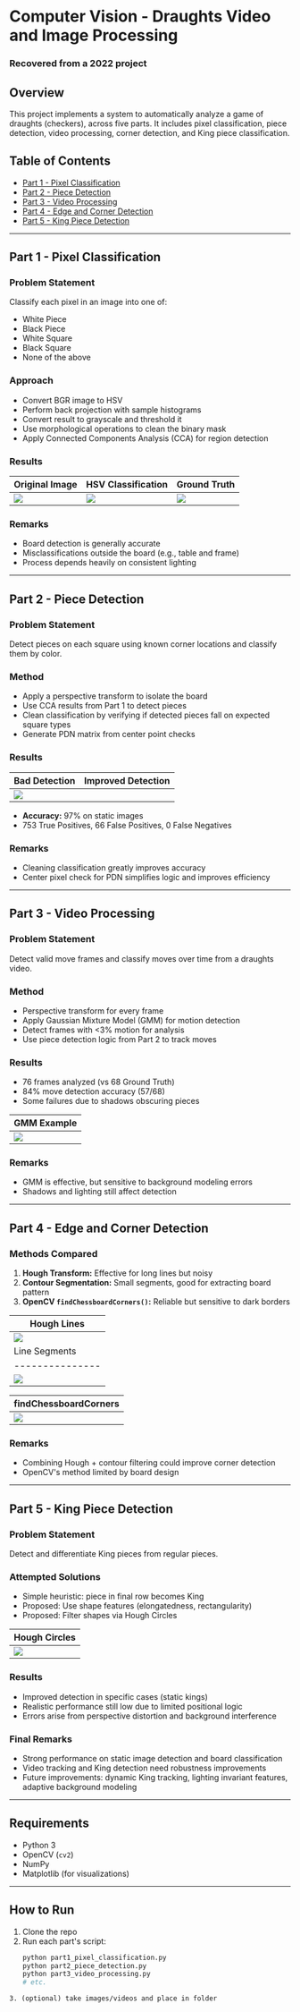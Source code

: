 # Computer Vision - Draughts Video and Image Processing  
### Recovered from a 2022 project
## Overview
This project implements a system to automatically analyze a game of draughts (checkers), across five parts. It includes pixel classification, piece detection, video processing, corner detection, and King piece classification.

## Table of Contents
- [Part 1 - Pixel Classification](#part-1---pixel-classification)
- [Part 2 - Piece Detection](#part-2---piece-detection)
- [Part 3 - Video Processing](#part-3---video-processing)
- [Part 4 - Edge and Corner Detection](#part-4---edge-and-corner-detection)
- [Part 5 - King Piece Detection](#part-5---king-piece-detection)

---

## Part 1 - Pixel Classification

### Problem Statement
Classify each pixel in an image into one of:
- White Piece
- Black Piece
- White Square
- Black Square
- None of the above

### Approach
- Convert BGR image to HSV
- Perform back projection with sample histograms
- Convert result to grayscale and threshold it
- Use morphological operations to clean the binary mask
- Apply Connected Components Analysis (CCA) for region detection

### Results

| Original Image | HSV Classification | Ground Truth |
|----------------|---------------------|--------------|
| ![](/pictures/SampleImages/DraughtsGame1Move0.png) | ![](/pictures/SampleImages/HSV-Combined-Image.png) | ![](/pictures//SampleImages/DraughtsGame1Move0GroundTruth.png) |

### Remarks
- Board detection is generally accurate
- Misclassifications outside the board (e.g., table and frame)
- Process depends heavily on consistent lighting

---

## Part 2 - Piece Detection

### Problem Statement
Detect pieces on each square using known corner locations and classify them by color.

### Method
- Apply a perspective transform to isolate the board
- Use CCA results from Part 1 to detect pieces
- Clean classification by verifying if detected pieces fall on expected square types
- Generate PDN matrix from center point checks

### Results

| Bad Detection | Improved Detection |
|---------------|--------------------|
| ![](/pictures/SampleImages/Bad-v-Good-piece-detection.png) |

- **Accuracy:** 97% on static images  
- 753 True Positives, 66 False Positives, 0 False Negatives

### Remarks
- Cleaning classification greatly improves accuracy
- Center pixel check for PDN simplifies logic and improves efficiency

---

## Part 3 - Video Processing

### Problem Statement
Detect valid move frames and classify moves over time from a draughts video.

### Method
- Perspective transform for every frame
- Apply Gaussian Mixture Model (GMM) for motion detection
- Detect frames with <3% motion for analysis
- Use piece detection logic from Part 2 to track moves

### Results
- 76 frames analyzed (vs 68 Ground Truth)
- 84% move detection accuracy (57/68)
- Some failures due to shadows obscuring pieces

| GMM Example |
|-------------|
| ![](/pictures/GMMEg.png) |

### Remarks
- GMM is effective, but sensitive to background modeling errors
- Shadows and lighting still affect detection

---

## Part 4 - Edge and Corner Detection

### Methods Compared
1. **Hough Transform:** Effective for long lines but noisy
2. **Contour Segmentation:** Small segments, good for extracting board pattern
3. **OpenCV `findChessboardCorners()`:** Reliable but sensitive to dark borders


| Hough Lines |
|---------------|
| ![](/pictures/HoughLines.png) |
| Line Segments |
|---------------|
| ![](/pictures/LineSegments.png)|

| findChessboardCorners |
|------------------------|
| ![](/pictures/findChessboardCorners.png) |

### Remarks
- Combining Hough + contour filtering could improve corner detection
- OpenCV's method limited by board design

---

## Part 5 - King Piece Detection

### Problem Statement
Detect and differentiate King pieces from regular pieces.

### Attempted Solutions
- Simple heuristic: piece in final row becomes King
- Proposed: Use shape features (elongatedness, rectangularity)
- Proposed: Filter shapes via Hough Circles

| Hough Circles |
|---------------|
| ![](/pictures/HoughCircles.png) |

### Results
- Improved detection in specific cases (static kings)
- Realistic performance still low due to limited positional logic
- Errors arise from perspective distortion and background interference

### Final Remarks
- Strong performance on static image detection and board classification
- Video tracking and King detection need robustness improvements
- Future improvements: dynamic King tracking, lighting invariant features, adaptive background modeling

---

## Requirements
- Python 3
- OpenCV (`cv2`)
- NumPy
- Matplotlib (for visualizations)

---

## How to Run
1. Clone the repo
2. Run each part's script:
   ```bash
   python part1_pixel_classification.py
   python part2_piece_detection.py
   python part3_video_processing.py
   # etc.
```
3. (optional) take images/videos and place in folder
